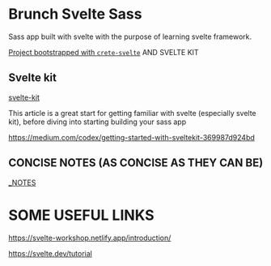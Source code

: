 # Brunch Svelte Sass

Sass app built with svelte with the purpose of learning svelte framework.

[Project bootstrapped with `crete-svelte`](https://github.com/sveltejs/kit/tree/master/packages/create-svelte) AND SVELTE KIT

## Svelte kit

[svelte-kit](https://kit.svelte.dev/)

This article is a great start for getting familiar with svelte (especially svelte kit), before diving into starting building your sass app

<https://medium.com/codex/getting-started-with-sveltekit-369987d924bd>

## CONCISE NOTES (AS CONCISE AS THEY CAN BE)

[_NOTES](/__NOTES/)

# SOME USEFUL LINKS

<https://svelte-workshop.netlify.app/introduction/>

<https://svelte.dev/tutorial>